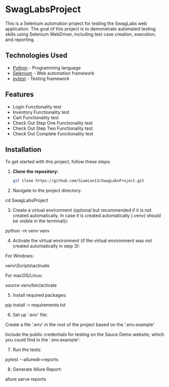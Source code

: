 # SwagLabsProject

This is a Selenium automation project for testing the SwagLabs web application. The goal of this project is to demonstrate automated testing skills using Selenium WebDriver, including test case creation, execution, and reporting.


## Technologies Used

- [Python](https://www.python.org/) - Programming language
- [Selenium](https://www.selenium.dev/) - Web automation framework
- [pytest](https://pytest.org/) - Testing framework

## Features

- Login Functionality test
- Inventory Functionality test
- Cart Functionality test
- Check Out Step One Functionality test
- Check Out Step Two Functionality test
- Check Out Complete Functionality test

## Installation

To get started with this project, follow these steps:

1. **Clone the repository:**
   ```bash
   git clone https://github.com/Siamion13/SwagLabsProject.git

2. Navigate to the project directory:

cd SwagLabsProject

3. Create a virtual environment (optional but recommended if it is not created automatically. In case it is created automatically (.venv) should be visible in the terminal)):

python -m venv venv

4. Activate the virtual environment (if the virtual environment was not created automatically in step 3):

For Windows:

venv\Scripts\activate

For macOS/Linux:

source venv/bin/activate

5. Install required packages:
   
pip install -r requirements.txt

6. Set up '.env' file:

Create a file '.env' in the root of the project based on the '.env.example'

Include the public credentials for testing on the Sauce Demo website, which you could find in the '.env.example':

7. Run the tests:

pytest --alluredir=reports

8. Generate Allure Report:

allure serve reports
